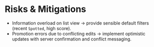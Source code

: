 # Risks & Mitigations
- Information overload on list view → provide sensible default filters (recent `Spotted`, high score).
- Promotion errors due to conflicting edits → implement optimistic updates with server confirmation and conflict messaging.
